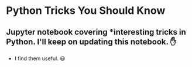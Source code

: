 # Python Tricks You Should Know

## Jupyter notebook covering *interesting tricks in Python. I'll keep on updating this notebook. :raised_hand:

* I find them useful. :smiley:
